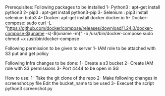 Prerequisites:
   Following packages to be installed 
   1- Python3 : apt-get install python3
   2- pip3  : apt-get install python3-pip
   3- Selenium : pip3 install selenium boto3
   4- Docker: apt-get install docker docker.io
   5- Docker-compose: 
       sudo curl -L "https://github.com/docker/compose/releases/download/1.24.0/docker-compose-$(uname -s)-$(uname -m)" -o /usr/bin/docker-compose
       sudo chmod +x /usr/bin/docker-compose

   Following permission to be given to server
   1- IAM role to be attached with S3 put and get policy

   Following Infra changes to be done:
   1- Create a s3 bucket
   2- Create IAM role with S3 permissions
   3- Port 4444 to be open in SG


How to use:
   1- Take the git clone of the repo
   2- Make following changes in screenshot.py file
        Edit the bucket_name to be used
   3- Execuet the script
        python3 screenshot.py
